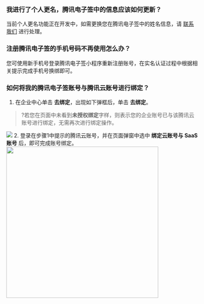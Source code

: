 ### 我进行了个人更名，腾讯电子签中的信息应该如何更新？
当前个人更名功能正在开发中，如需更换您在腾讯电子签中的姓名信息，请 [联系我们](https://cloud.tencent.com/document/product/1323/59638) 进行处理。

### 注册腾讯电子签的手机号码不再使用怎么办？
您可使用新手机号登录腾讯电子签小程序重新注册账号，在实名认证过程中根据相关提示完成手机号换绑即可。

### 如何将我的腾讯电子签账号与腾讯云账号进行绑定？
1. 在企业中心单击 **去绑定**，出现如下弹框后，单击 **去绑定**。
>?若您在页面中未看到**未授权绑定**字样，则表示您的企业账号已与该腾讯云账号进行绑定，无需再次进行绑定操作。

 ![](https://qcloudimg.tencent-cloud.cn/raw/f16bcc424bb734cd56dfcc69247aa1f8.png)
2. 登录在步骤1中提示的腾讯云账号，并在页面弹窗中选中 **绑定云账号与 SaaS 账号** 后，即可完成账号绑定。
<img style="width:400px; max-width: inherit;" src="https://qcloudimg.tencent-cloud.cn/raw/8cfb75660e79a3517d881ae21ebee836.png" />
